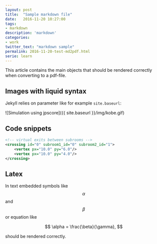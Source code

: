 ```yaml
---
layout: post
title:  "Sample markdown file"
date:   2016-11-20 10:27:00
tags:
- markdown
description: 'markdown'
categories:
- work
twitter_text: "markdown sample"
permalink: 2016-11-20-test-md2pdf.html
serie: learn
---
```


<script src="https://cdn.mathjax.org/mathjax/latest/MathJax.js?config=TeX-AMS-MML_HTMLorMML" type="text/javascript"></script>

This article contains the main objects that should be 
rendered correctly when converting to a pdf-file. 

## Images with liquid syntax

Jekyll relies on parameter like for example `site.baseurl`:

![Simulation using jpscore]({{ site.baseurl  }}/img/kobe.gif)


## Code snippets 

```xml
<!-- virtual exits between subrooms -->
<crossing id="0" subroom1_id="0" subroom2_id="1">
	<vertex px="10.0" py="6.0"/>
	<vertex px="10.0" py="4.0"/>
</crossing>
```


## Latex 

In text embedded symbols like $$\alpha$$ and $$\beta$$ or equation like 

$$
\alpha = \frac{\beta}{\gamma},
$$

should be rendered correctly.


